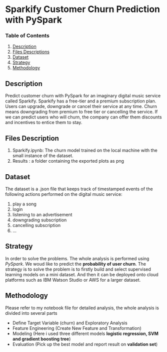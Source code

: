 # Sparkify Customer Churn Prediction with PySpark
### Table of Contents

1. [Description](#description)
2. [Files Descriptions](#files)
3. [Dataset](#dataset)
4. [Strategy](#strategy)
5. [Methodology](#Methodology)

## Description <a name="description"></a>
Predict customer churn with PySpark for an imaginary digital music service called Sparkify. Sparkify has a free-tier and a premium subscription plan. Users can upgrade, downgrade or cancel their service at any time. Churn means downgrading from premium to free tier or cancelling the service. If we can predict users who will churn, the company can offer them discounts and incentives to entice them to stay.

## Files Description <a name="files"></a>
1. Sparkify.ipynb: The churn model trained on the local machine with the small instance of the dataset.
2. Results : a folder containing the exported plots as png 

## Dataset <a name="dataset"></a>
The dataset is a .json file that keeps track of timestamped events of the following actions performed on the digital music service:
1. play a song
2. login
3. listening to an advertisement
4. downgrading subscription
5. cancelling subscription
6. ...

## Strategy <a name="strategy"></a>
In order to solve the problems. The whole analysis is performed using *PySpark*. We woud like to predict the **probability of user churn**. The strategy is to solve the problem is to firstly build and select supervised learning models on a mini dataset. And then it can be deployed onto cloud platforms such as IBM Watson Studio or AWS for a larger dataset.

## Methodology <a name="methodology"></a>
Please refer to my notebook file for detailed analysis, the whole analysis is divided into several parts
- Define Target Variable (churn) and Exploratory Analysis
- Feature Engineering (Create New Feature and Transformation)
- Modeling (Here i used three different models **logistic regression, SVM and gradient boosting tree**)
- Evaluation (Pick up the best model and report result on **validation set**)

